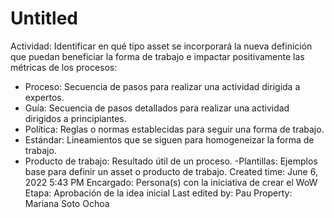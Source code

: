 # Untitled

Actividad: Identificar en qué tipo asset se incorporará la nueva definición que puedan beneficiar la forma de trabajo e impactar positivamente las métricas de los procesos:

- Proceso: Secuencia de pasos  para realizar una actividad dirigida a expertos.
- Guía: Secuencia de pasos detallados para realizar una actividad dirigidos a principiantes.
- Política: Reglas o normas establecidas para seguir una forma de trabajo.
- Estándar: Lineamientos que se siguen para homogeneizar la forma de trabajo.
- Producto de trabajo: Resultado útil de un proceso. 
-Plantillas: Ejemplos base para definir un asset o producto de trabajo.
Created time: June 6, 2022 5:43 PM
Encargado: Persona(s) con la iniciativa de crear el WoW
Etapa: Aprobación de la idea inicial
Last edited by: Pau
Property: Mariana Soto Ochoa